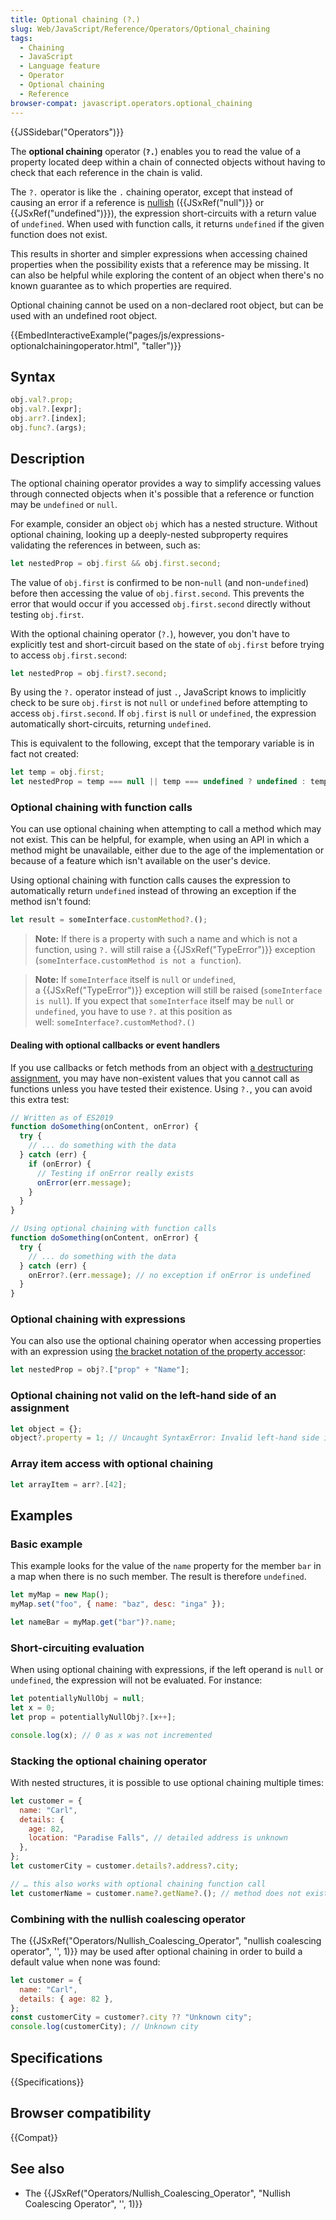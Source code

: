 ```yaml
---
title: Optional chaining (?.)
slug: Web/JavaScript/Reference/Operators/Optional_chaining
tags:
  - Chaining
  - JavaScript
  - Language feature
  - Operator
  - Optional chaining
  - Reference
browser-compat: javascript.operators.optional_chaining
---
```


{{JSSidebar("Operators")}}

The **optional chaining** operator (**`?.`**)
enables you to read the value of a property located deep within a chain of connected objects
without having to check that each reference in the chain is valid.

The `?.` operator is like the
`.` chaining operator, except that instead of causing an error if a
reference is [nullish](/en-US/docs/Glossary/Nullish) ({{JSxRef("null")}} or
{{JSxRef("undefined")}}), the expression short-circuits with a return value of
`undefined`. When used with function calls, it returns
`undefined` if the given function does not exist.

This results in shorter and simpler expressions when accessing chained properties when
the possibility exists that a reference may be missing. It can also be helpful while
exploring the content of an object when there's no known guarantee as to which
properties are required.

Optional chaining cannot be used on a non-declared root object, but can be used with an undefined root object.

{{EmbedInteractiveExample("pages/js/expressions-optionalchainingoperator.html",
  "taller")}}

## Syntax

```js
obj.val?.prop;
obj.val?.[expr];
obj.arr?.[index];
obj.func?.(args);
```

## Description

The optional chaining operator provides a way to simplify accessing values through
connected objects when it's possible that a reference or function may be
`undefined` or `null`.

For example, consider an object `obj` which has a nested structure. Without
optional chaining, looking up a deeply-nested subproperty requires validating the
references in between, such as:

```js
let nestedProp = obj.first && obj.first.second;
```

The value of `obj.first` is confirmed to be non-`null` (and
non-`undefined`) before then accessing the value of
`obj.first.second`. This prevents the error that would occur if you accessed
`obj.first.second` directly without testing `obj.first`.

With the optional chaining operator (`?.`), however, you don't have to
explicitly test and short-circuit based on the state of `obj.first` before
trying to access `obj.first.second`:

```js
let nestedProp = obj.first?.second;
```

By using the `?.` operator instead of just `.`, JavaScript knows
to implicitly check to be sure `obj.first` is not `null` or
`undefined` before attempting to access `obj.first.second`. If
`obj.first` is `null` or `undefined`, the expression
automatically short-circuits, returning `undefined`.

This is equivalent to the following, except that the temporary variable is in fact not
created:

```js
let temp = obj.first;
let nestedProp = temp === null || temp === undefined ? undefined : temp.second;
```

### Optional chaining with function calls

You can use optional chaining when attempting to call a method which may not exist.
This can be helpful, for example, when using an API in which a method might be
unavailable, either due to the age of the implementation or because of a feature which
isn't available on the user's device.

Using optional chaining with function calls causes the expression to automatically
return `undefined` instead of throwing an exception if the method isn't
found:

```js
let result = someInterface.customMethod?.();
```

> **Note:** If there is a property with such a name and which is not a
> function, using `?.` will still raise a {{JSxRef("TypeError")}} exception
> (`someInterface.customMethod is not a function`).

> **Note:** If `someInterface` itself is `null` or
> `undefined`, a {{JSxRef("TypeError")}} exception will still be
> raised (`someInterface is null`). If you expect that
> `someInterface` itself may be `null` or `undefined`,
> you have to use `?.` at this position as
> well: `someInterface?.customMethod?.()`

#### Dealing with optional callbacks or event handlers

If you use callbacks or fetch methods from an object with [a
destructuring assignment](/en-US/docs/Web/JavaScript/Reference/Operators/Destructuring_assignment#Object_destructuring), you may have non-existent values that you cannot call as
functions unless you have tested their existence. Using `?.`, you can avoid
this extra test:

```js
// Written as of ES2019
function doSomething(onContent, onError) {
  try {
    // ... do something with the data
  } catch (err) {
    if (onError) {
      // Testing if onError really exists
      onError(err.message);
    }
  }
}
```

```js
// Using optional chaining with function calls
function doSomething(onContent, onError) {
  try {
    // ... do something with the data
  } catch (err) {
    onError?.(err.message); // no exception if onError is undefined
  }
}
```

### Optional chaining with expressions

You can also use the optional chaining operator when accessing properties with an
expression using [the
bracket notation of the property accessor](/en-US/docs/Web/JavaScript/Reference/Operators/Property_Accessors#Bracket_notation):

```js
let nestedProp = obj?.["prop" + "Name"];
```

### Optional chaining not valid on the left-hand side of an assignment

```js
let object = {};
object?.property = 1; // Uncaught SyntaxError: Invalid left-hand side in assignment
```

### Array item access with optional chaining

```js
let arrayItem = arr?.[42];
```

## Examples

### Basic example

This example looks for the value of the `name` property for the member
`bar` in a map when there is no such member. The result is therefore
`undefined`.

```js
let myMap = new Map();
myMap.set("foo", { name: "baz", desc: "inga" });

let nameBar = myMap.get("bar")?.name;
```

### Short-circuiting evaluation

When using optional chaining with expressions, if the left operand is `null`
or `undefined`, the expression will not be evaluated. For instance:

```js
let potentiallyNullObj = null;
let x = 0;
let prop = potentiallyNullObj?.[x++];

console.log(x); // 0 as x was not incremented
```

### Stacking the optional chaining operator

With nested structures, it is possible to use optional chaining multiple times:

```js
let customer = {
  name: "Carl",
  details: {
    age: 82,
    location: "Paradise Falls", // detailed address is unknown
  },
};
let customerCity = customer.details?.address?.city;

// … this also works with optional chaining function call
let customerName = customer.name?.getName?.(); // method does not exist, customerName is undefined
```

### Combining with the nullish coalescing operator

The {{JSxRef("Operators/Nullish_Coalescing_Operator", "nullish coalescing operator",
  '', 1)}} may be used after optional chaining in order to build a default value when none
was found:

```js
let customer = {
  name: "Carl",
  details: { age: 82 },
};
const customerCity = customer?.city ?? "Unknown city";
console.log(customerCity); // Unknown city
```

## Specifications

{{Specifications}}

## Browser compatibility

{{Compat}}

## See also

- The {{JSxRef("Operators/Nullish_Coalescing_Operator", "Nullish Coalescing Operator",
    '', 1)}}
